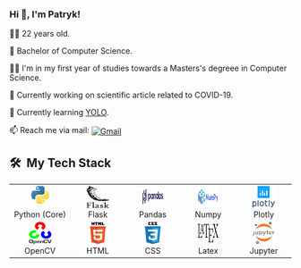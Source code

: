 ### Hi 👋, I'm Patryk!

<!--
**patrykwenz/patrykwenz** is a ✨ _special_ ✨ repository because its `README.md` (this file) appears on your GitHub profile.

Here are some ideas to get you started:

- 🔭 I’m currently working on ...
- 🌱 I’m currently learning ...
- 👯 I’m looking to collaborate on ...
- 🤔 I’m looking for help with ...
- 💬 Ask me about ...
- 📫 How to reach me: ...
- 😄 Pronouns: ...
- ⚡ Fun fact: ...
-->
👨‍💻 22 years old.

📕 Bachelor of Computer Science.

👨‍🎓 I'm in my first year of studies towards a Masters's degreee in Computer Science.

🔭 Currently working on scientific article related to COVID-19.

🌱 Currently learning [YOLO](https://pjreddie.com/darknet/yolo/).

📫 Reach me via mail: 
<a target="_blank" href="mailto:wenzpatryk@gmail.com">
  <img align="center" alt="Gmail" width="22px" src="https://upload.wikimedia.org/wikipedia/commons/a/ab/Gmail_Icon.svg" />
</a>

<h2> 🛠 &nbsp;My Tech Stack</h2>             
<table>
  <tr>
    <td align="center" width="96">
      <a><img src="img/python.svg" width="40" height="40"/> </a>
      <br>Python&nbsp;(Core)
    </td>
    <td align="center" width="96">
       <a><img src="img/flask.svg" width="40" height="40"/> </a>
      <br>Flask
    </td>
    <td align="center" width="96">
    <a><img src="img/pandas.svg" width="40" height="40"/> </a>
      <br>Pandas
    </td>
    <td align="center" width="96">
      <a><img src="img/numpy.svg" width="40" height="40"/> </a>
      <br>Numpy
    </td>
    <td align="center" width="96">
        <a><img src="img/plotly.svg" width="40" height="40"/> </a>
      <br>Plotly
    </td>
    
  <tr>
    <td align="center" width="96"> 
          <a><img src="img/opencv.svg" width="40" height="40"/> </a>
      <br>OpenCV
    </td>
    <td align="center" width="96">
      <a><img src="img/html.svg" width="40" height="40"/> </a>
      <br>HTML
    </td>
    <td align="center"  width="96">
      <a><img src="img/css.svg" width="40" height="40"/> </a>
      <br>CSS
    </td>
    <td align="center"  width="96">
        <a><img src="img/latex.svg" width="40" height="40"/> </a>
      <br>Latex
    </td>
    <td align="center" width="96">
    <a><img src="img/jupyter.svg" width="40" height="40"/> </a>
      <br>Jupyter
    </td>
 
  </tr>
  
</table>
